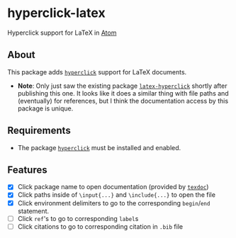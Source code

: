# hyperclick-latex

Hyperclick support for LaTeX in [Atom](https://atom.io/)

## About

This package adds [`hyperclick`](https://atom.io/packages/hyperclick) support for LaTeX documents.

- **Note**: Only just saw the existing package [`latex-hyperclick`](https://atom.io/packages/latex-hyperclick) shortly after publishing this one. It looks like it does a similar thing with file paths and (eventually) for references, but I think the documentation access by this package is unique.

## Requirements

- The package [`hyperclick`](https://atom.io/packages/hyperclick) must be installed and enabled.

## Features

- [X] Click package name to open documentation (provided by [`texdoc`](https://www.tug.org/texdoc/))
- [X] Click paths inside of `\input{...}` and `\include{...}` to open the file
- [X] Click environment delimiters to go to the corresponding `begin`/`end` statement.
- [ ] Click `ref`'s to go to corresponding `label`s
- [ ] Click citations to go to corresponding citation in `.bib` file

